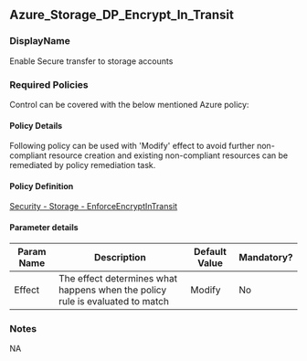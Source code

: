 ## Azure_Storage_DP_Encrypt_In_Transit

### DisplayName 
Enable Secure transfer to storage accounts

### Required Policies
Control can be covered with the below mentioned Azure policy:

#### Policy Details

Following policy can be used with 'Modify' effect to avoid further non-compliant resource creation and existing non-compliant resources can be remediated by policy remediation task.

#### Policy Definition
[Security - Storage - EnforceEncryptInTransit](Security%20-%20Storage%20-%20EnforceEncryptInTransit.json)

#### Parameter details

|Param Name|Description|Default Value|Mandatory?
|----|----|----|----|
| Effect | The effect determines what happens when the policy rule is evaluated to match| Modify |No |


### Notes
NA